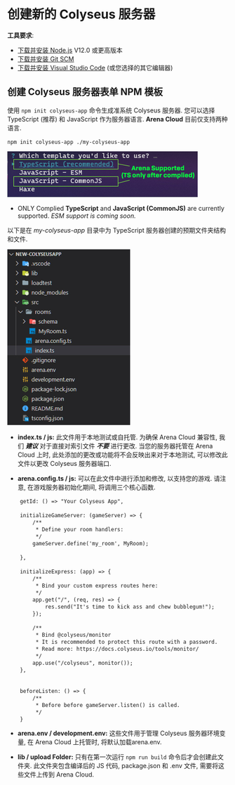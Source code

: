 # 创建新的 Colyseus 服务器

**工具要求**:

- [下载并安装 Node.js](https://nodejs.org/) V12.0 或更高版本
- [下载并安装 Git SCM](https://git-scm.com/downloads)
- [下载并安装 Visual Studio Code](https://code.visualstudio.com/) (或您选择的其它编辑器)

## 创建 Colyseus 服务器表单 NPM 模板

使用 `npm init colyseus-app` 命令生成准系统 Colyseus 服务器. 您可以选择 TypeScript (推荐) 和 JavaScript 作为服务器语言. **Arena Cloud** 目前仅支持两种语言.

```
npm init colyseus-app ./my-colyseus-app
```

![NPM Selection](../../images/arena-app-support.jpg)

- ONLY Complied **TypeScript** and **JavaScript (CommonJS)** are currently supported. *ESM support is coming soon.*

以下是在 *my-colyseus-app* 目录中为 TypeScript 服务器创建的预期文件夹结构和文件.

![NPM Code](../../images/new-arena-server-code.jpg)

- **index.ts / js:** 此文件用于本地测试或自托管. 为确保 Arena Cloud 兼容性, 我们 ***建议*** 对于直接对索引文件 ***不要*** 进行更改. 当您的服务器托管在 Arena Cloud 上时, 此处添加的更改或功能将不会反映出来对于本地测试, 可以修改此文件以更改 Colyseus 服务器端口.

- **arena.config.ts / js:** 可以在此文件中进行添加和修改, 以支持您的游戏. 请注意, 在游戏服务器初始化期间, 将调用三个核心函数.

```
    getId: () => "Your Colyseus App",

    initializeGameServer: (gameServer) => {
        /**
         * Define your room handlers:
         */
        gameServer.define('my_room', MyRoom);

    },

    initializeExpress: (app) => {
        /**
         * Bind your custom express routes here:
         */
        app.get("/", (req, res) => {
            res.send("It's time to kick ass and chew bubblegum!");
        });

        /**
         * Bind @colyseus/monitor
         * It is recommended to protect this route with a password.
         * Read more: https://docs.colyseus.io/tools/monitor/
         */
        app.use("/colyseus", monitor());
    },


    beforeListen: () => {
        /**
         * Before before gameServer.listen() is called.
         */
    }
```


- **arena.env / development.env:** 这些文件用于管理 Colyseus 服务器环境变量, 在 Arena Cloud 上托管时, 将默认加载arena.env.

- **lib / upload Folder:** 只有在第一次运行 ```npm run build``` 命令后才会创建此文件夹. 此文件夹包含编译后的 JS 代码, package.json 和 .env 文件, 需要将这些文件上传到 Arena Cloud.
